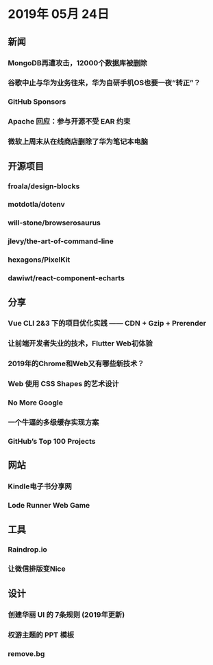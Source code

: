 # 2019年 05月 24日

## 新闻

### MongoDB再遭攻击，12000个数据库被删除

<daily-item
  url="https://www.infoq.cn/article/wPQpcNUGH4pPd*Ggaej6"/>

### 谷歌中止与华为业务往来，华为自研手机OS也要一夜“转正”？

<daily-item
  url="https://www.infoq.cn/article/dVqpjNhwtR27vOT-ZOkg"/>

### GitHub Sponsors

<daily-item
  note="GitHub 新增赞助功能"
  url="https://github.com/sponsors"
  :is-chinese="false"/>

### Apache 回应：参与开源不受 EAR 约束

<daily-item
  url="https://www.oschina.net/news/106904/statement-by-the-apache-software"/>

### 微软上周末从在线商店删除了华为笔记本电脑

<daily-item
  note="外媒The Verge报道称，微软上周末从在线商店删除了华为笔记本电脑"
  url="https://m.okjike.com/originalPosts/5ce4f81b557e490010712e2f?username=E51AE5A3-8F83-4DA1-9A53-AB5BBFEC78B9"/>

## 开源项目

### froala/design-blocks

<daily-item
  note="超过 170 个基于 bootstrap 的页面模块，帮你搭建美观和响应式的网页"
  url="https://github.com/froala/design-blocks"
  lang="HTML,CSS,JavaScript"
  watch="352"
  star="11821"
  fork="1016"
  :is-chinese="false"/>

### motdotla/dotenv

<daily-item
  note="一个 node.js 使用的库，用于把 .env 文件加载到环境变量"
  url="https://github.com/motdotla/dotenv"
  lang="JavaScript"
  watch="92"
  star="9035"
  fork="407"
  :is-chinese="false"/>

### will-stone/browserosaurus

<daily-item
  note="一款 macOS 上的第三方浏览器选择器。当你要点击一个浏览器外的链接时，弹出 Browserosaurus 选择器，选择你想要打开的浏览器即可"
  url="https://github.com/will-stone/browserosaurus"
  lang="TypeScript,Shell,CSS,JavaScript,HTML"
  watch="7"
  star="126"
  fork="26"
  :is-chinese="false"/>

### jlevy/the-art-of-command-line

<daily-item
  note="当你能够熟练掌握这里列出的所有技巧时，你就学会了很多关于命令行的东西了"
  url="https://github.com/jlevy/the-art-of-command-line"
  lang="other"
  watch="1528"
  star="43598"
  fork="4213"/>

### hexagons/PixelKit

<daily-item
  note="适用 iOS 和 macOS 的实时图像变换框架，支持水平 - 模糊 - 边缘 - 阈值 - 量化 - 变换 - 万花筒 - 旋转 - 通道混合 - 色度键 - 角针 等多种效果"
  url="https://github.com/hexagons/PixelKit"
  lang="Swift,Metal,Objective-C,Ruby"
  watch="7"
  star="165"
  fork="12"
  :is-chinese="false"/>

### dawiwt/react-component-echarts

<daily-item
  note="组件式百度图表"
  url="https://github.com/dawiwt/react-component-echarts"
  lang="JavaScript,CSS,HTML"
  watch="7"
  star="127"
  fork="5"/>

## 分享

### Vue CLI 2&3 下的项目优化实践 —— CDN + Gzip + Prerender

<daily-item
  url="https://juejin.im/post/5b97b84ee51d450e6c7492f6"/>

### 让前端开发者失业的技术，Flutter Web初体验

<daily-item
  note="然而并没有撼动JavaScript的霸主地位"
  url="https://juejin.im/post/5ce515fb518825642c3f42dd#comment"/>

### 2019年的Chrome和Web又有哪些新技术？

<daily-item
  url="https://mp.weixin.qq.com/s/rVmLnvLCF2N-SFTSj74gVw"/>

### Web 使用 CSS Shapes 的艺术设计

<daily-item
  url="https://juejin.im/post/5cdba21051882568841f0f47"/>

### No More Google

<daily-item
  note="如果你不使用谷歌了，你可以用什么替代？这是一份可以替代 Google 的产品清单"
  url="https://nomoregoogle.com/"
  :is-chinese="false"/>

### 一个牛逼的多级缓存实现方案

<daily-item
  url="https://mp.weixin.qq.com/s?__biz=MzAxMjEwMzQ5MA==&amp;mid=2448887354&amp;idx=1&amp;sn=5ec7ea90e993f4035b624160ae8c267c&amp;chksm=8fb55417b8c2dd01498427c471d36716e1cfa7bcbf0510599552fc61c6cec7662ded8247de32&amp;token=2064707223&amp;lang=zh_CN#rd"/>

### GitHub’s Top 100 Projects

<daily-item
  note="用机器学习的方法从9600万个github项目中找出来这100个最牛最红的开源软件项目"
  url="https://newsite.geekingout.net/innovative-solutions"
  :is-chinese="false"/>

## 网站

### Kindle电子书分享网

<daily-item
  url="https://kindle.51nazhun.pub/"/>

### Lode Runner Web Game

<daily-item
  note="游戏《挖金子》的 Web 重制版"
  url="http://loderunnerwebgame.com/game/"
  :is-chinese="false"/>

## 工具

### Raindrop.io

<daily-item
  note="保存网络上的任何内容，文章，照片，视频，演示文稿，网站截图等，全在一个书签管理器中方便浏览管理，支持标签栏目快速分类"
  url="https://raindrop.io/?ref=uiushe.com"
  :is-chinese="false"/>

### 让微信排版变Nice

<daily-item
  note="Markdown 文档进行微信公号排版的工具"
  url="https://mdnice.github.io/"/>

## 设计

### 创建华丽 UI 的 7条规则 (2019年更新)

<daily-item
  url="https://juejin.im/post/5ce6407cf265da1bb13f0a2a"/>

### 权游主题的 PPT 模板

<daily-item
  note="提取码：ca1j"
  url="https://pan.baidu.com/share/init?surl=6EI5wKDyeRK4VlpdJPLfZg"/>

### remove.bg

<daily-item
  note="remove.bg 宣布推出 Windows、Mac 和 Linux 免费应用程序，可自动化、批量去除照片背景"
  url="https://www.remove.bg/windows-mac-linux/download"
  :is-chinese="false"/>

<daily-footer/>
